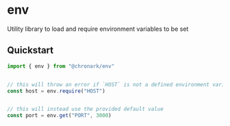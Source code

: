 # env

Utility library to load and require environment variables to be set

## Quickstart

```typescript
import { env } from "@chronark/env"


// this will throw an error if `HOST` is not a defined environment variable
const host = env.require("HOST")


// this will instead use the provided default value
const port = env.get("PORT", 3000) 

```